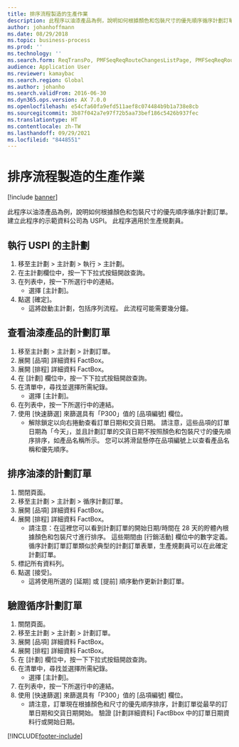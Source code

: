 ```yaml
---
title: 排序流程製造的生產作業
description: 此程序以油漆產品為例，說明如何根據顏色和包裝尺寸的優先順序循序計劃訂單。
author: johanhoffmann
ms.date: 08/29/2018
ms.topic: business-process
ms.prod: ''
ms.technology: ''
ms.search.form: ReqTransPo, PMFSeqReqRouteChangesListPage, PMFSeqReqRoute, PMFSeqReqRouteChanges, PMFSeqReqSchedDetailsFactBox, PMFSequenceGroup, PMFSequenceItemTable, PMFSequenceTable, PmfSeqWrkCtrCapRes
audience: Application User
ms.reviewer: kamaybac
ms.search.region: Global
ms.author: johanho
ms.search.validFrom: 2016-06-30
ms.dyn365.ops.version: AX 7.0.0
ms.openlocfilehash: e54cfa60fa9efd511aef8c074484b9b1a738e8cb
ms.sourcegitcommit: 3b87f042a7e97f72b5aa73bef186c5426b937fec
ms.translationtype: HT
ms.contentlocale: zh-TW
ms.lasthandoff: 09/29/2021
ms.locfileid: "8448551"
---
```

# <a name="sequence-production-jobs-for-process-manufacturing"></a>排序流程製造的生產作業

[!include [banner](../../includes/banner.md)]

此程序以油漆產品為例，說明如何根據顏色和包裝尺寸的優先順序循序計劃訂單。 建立此程序的示範資料公司為 USPI。 此程序適用於生產規劃員。


## <a name="run-master-planning-for-uspi"></a>執行 USPI 的主計劃
1. 移至主計劃 > 主計劃 > 執行 > 主計劃。
2. 在主計劃欄位中，按一下下拉式按鈕開啟查詢。
3. 在列表中，按一下所選行中的連結。
    * 選擇 [主計劃]。  
4. 點選 [確定]。
    * 這將啟動主計劃，包括序列流程。 此流程可能需要幾分鐘。  

## <a name="view-planned-orders-for-the-paint-products"></a>查看油漆產品的計劃訂單
1. 移至主計劃 > 主計劃 > 計劃訂單。
2. 展開 [品項] 詳細資料 FactBox。
3. 展開 [排程] 詳細資料 FactBox。
4. 在 [計劃] 欄位中，按一下下拉式按鈕開啟查詢。
5. 在清單中，尋找並選擇所需紀錄。
    * 選擇 [主計劃]。  
6. 在列表中，按一下所選行中的連結。
7. 使用 [快速篩選] 來篩選具有「P300」值的 [品項編號] 欄位。
    * 解除鎖定以向右捲動查看訂單日期和交貨日期。 請注意，這些品項的訂單日期為「今天」，並且計劃訂單的交貨日期不按照顏色和包裝尺寸的優先順序排序，如產品名稱所示。 您可以將滑鼠懸停在品項編號上以查看產品名稱和優先順序。  

## <a name="sequence-planned-orders-for-paint"></a>排序油漆的計劃訂單
1. 關閉頁面。
2. 移至主計劃 > 主計劃 > 循序計劃訂單。
3. 展開 [品項] 詳細資料 FactBox。
4. 展開 [排程] 詳細資料 FactBox。
    * 請注意：在這裡您可以看到計劃訂單的開始日期/時間在 28 天的貯體內根據顏色和包裝尺寸進行排序。 這些期間由 [行銷活動] 欄位中的數字定義。 循序計劃訂單訂單類似於典型的計劃訂單表單，生產規劃員可以在此確定計劃訂單。  
5. 標記所有資料列。
6. 點選 [接受]。
    * 這將使用所選的 [延期] 或 [提前] 順序動作更新計劃訂單。  

## <a name="verify-the-sequence-of-the-planned-orders"></a>驗證循序計劃訂單
1. 關閉頁面。
2. 移至主計劃 > 主計劃 > 計劃訂單。
3. 展開 [品項] 詳細資料 FactBox。
4. 展開 [排程] 詳細資料 FactBox。
5. 在 [計劃] 欄位中，按一下下拉式按鈕開啟查詢。
6. 在清單中，尋找並選擇所需紀錄。
    * 選擇 [主計劃]。  
7. 在列表中，按一下所選行中的連結。
8. 使用 [快速篩選] 來篩選具有「P300」值的 [品項編號] 欄位。
    * 請注意，訂單現在根據顏色和尺寸的優先順序排序，計劃訂單從最早的訂單日期和交貨日期開始。 驗證 [計劃詳細資料] FactBbox 中的訂單日期資料行或開始日期。  



[!INCLUDE[footer-include](../../../includes/footer-banner.md)]